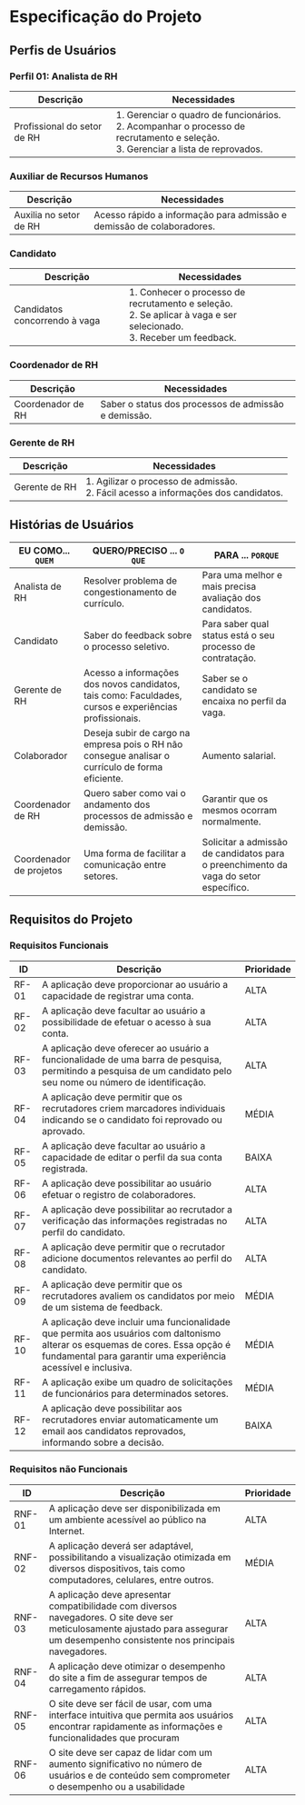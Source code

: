 # Especificação do Projeto

## Perfis de Usuários

### Perfil 01: Analista de RH

| **Descrição** | **Necessidades**                                            |
|---------------|-------------------------------------------------------------|
| Profissional do setor de RH | 1. Gerenciar o quadro de funcionários. <br>  2. Acompanhar o processo de recrutamento e seleção. <br>  3. Gerenciar a lista de reprovados. |

### Auxiliar de Recursos Humanos

| **Descrição** | **Necessidades**                                            |
|---------------|-------------------------------------------------------------|
| Auxilia no setor de RH | Acesso rápido a informação para admissão e demissão de colaboradores. |

### Candidato

| **Descrição** | **Necessidades**                                            |
|---------------|-------------------------------------------------------------|
| Candidatos concorrendo à vaga | 1. Conhecer o processo de recrutamento e seleção. <br> 2. Se aplicar à vaga e ser selecionado. <br>  3. Receber um feedback. |

### Coordenador de RH

| **Descrição** | **Necessidades**                                            |
|---------------|-------------------------------------------------------------|
| Coordenador de RH | Saber o status dos processos de admissão e demissão. |

### Gerente de RH

| **Descrição** | **Necessidades**                                            |
|---------------|-------------------------------------------------------------|
| Gerente de RH | 1. Agilizar o processo de admissão. <br> 2. Fácil acesso a informações dos candidatos. |

## Histórias de Usuários

|EU COMO... `QUEM`   | QUERO/PRECISO ... `O QUE` |PARA ... `PORQUE`                 |
|--------------------|---------------------------|----------------------------------|
| Analista de RH     | Resolver problema de congestionamento de currículo.                       | Para uma melhor e mais precisa avaliação dos candidatos.                             |
| Candidato          | Saber do feedback sobre o processo seletivo.                       | Para saber qual status está o seu processo de contratação.                               |
| Gerente de RH      | Acesso a informações dos novos candidatos, tais como: Faculdades, cursos e experiências profissionais.                       | Saber se o candidato se encaixa no perfil da vaga.                               |
| Colaborador        | Deseja subir de cargo na empresa pois o RH não consegue analisar o currículo de forma eficiente.                       | Aumento salarial.                             |
| Coordenador de RH  | Quero saber como vai o andamento dos processos de admissão e demissão.                       | Garantir que os mesmos ocorram normalmente.                              |
| Coordenador de projetos | Uma forma de facilitar a comunicação entre setores.                      | Solicitar a admissão de candidatos para o preenchimento da vaga do setor específico.                              |

## Requisitos do Projeto

### Requisitos Funcionais

|ID    | Descrição                | Prioridade |
|-------|---------------------------------|----|
| RF-01 | A aplicação deve proporcionar ao usuário a capacidade de registrar uma conta. | ALTA| 
| RF-02 | A aplicação deve facultar ao usuário a possibilidade de efetuar o acesso à sua conta. | ALTA|
| RF-03 | A aplicação deve oferecer ao usuário a funcionalidade de uma barra de pesquisa, permitindo a pesquisa de um candidato pelo seu nome ou número de identificação. | ALTA| 
| RF-04 | A aplicação deve permitir que os recrutadores criem marcadores individuais indicando se o candidato foi reprovado ou aprovado. | MÉDIA |
| RF-05 | A aplicação deve facultar ao usuário a capacidade de editar o perfil da sua conta registrada. | BAIXA | 
| RF-06 | A aplicação deve possibilitar ao usuário efetuar o registro de colaboradores. | ALTA  |
| RF-07 | A aplicação deve possibilitar ao recrutador a verificação das informações registradas no perfil do candidato. | ALTA | 
| RF-08 | A aplicação deve permitir que o recrutador adicione documentos relevantes ao perfil do candidato. | ALTA  |
| RF-09 | A aplicação deve permitir que os recrutadores avaliem os candidatos por meio de um sistema de feedback. | MÉDIA | 
| RF-10 | A aplicação deve incluir uma funcionalidade que permita aos usuários com daltonismo alterar os esquemas de cores. Essa opção é fundamental para garantir uma experiência acessível e inclusiva. | MÉDIA |
| RF-11 | A aplicação exibe um quadro de solicitações de funcionários para determinados setores. | MÉDIA| 
| RF-12 | A aplicação deve possibilitar aos recrutadores enviar automaticamente um email aos candidatos reprovados, informando sobre a decisão. | BAIXA |


### Requisitos não Funcionais

|ID      | Descrição               |Prioridade |
|--------|-------------------------|----|
| RNF-01 |  A aplicação deve ser disponibilizada em um ambiente acessível ao público na Internet.                    | ALTA    | 
| RNF-02 |  A aplicação deverá ser adaptável, possibilitando a visualização otimizada em diversos dispositivos, tais como computadores, celulares, entre outros.                    | MÉDIA    | 
| RNF-03 |  A aplicação deve apresentar compatibilidade com diversos navegadores. O site deve ser meticulosamente ajustado para assegurar um desempenho consistente nos principais navegadores.                     | ALTA   | 
| RNF-04 |  A aplicação deve otimizar o desempenho do site a fim de assegurar tempos de carregamento rápidos.                     | ALTA   | 
| RNF-05 |  O site deve ser fácil de usar, com uma interface intuitiva que permita aos usuários encontrar rapidamente as informações e funcionalidades que procuram                    | ALTA    | 
| RNF-06 |  O site deve ser capaz de lidar com um aumento significativo no número de usuários e de conteúdo sem comprometer o desempenho ou a usabilidade                     | ALTA    | 

